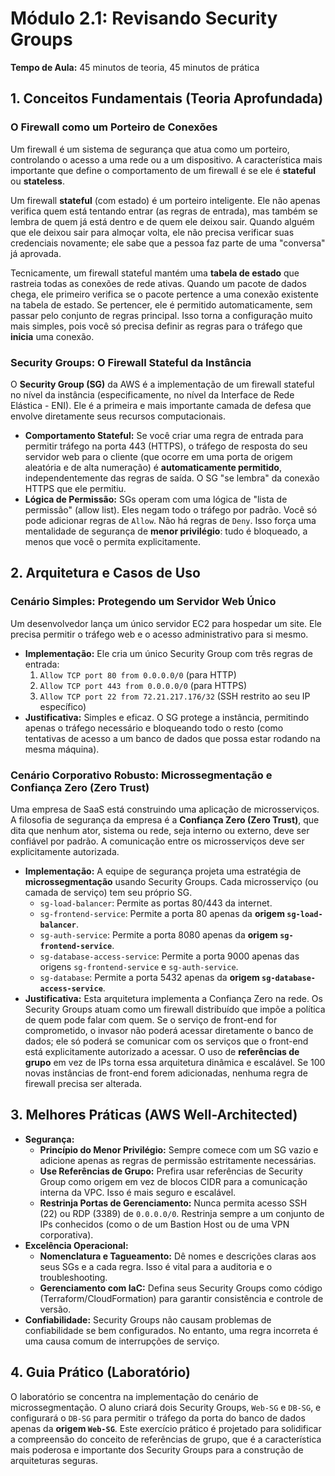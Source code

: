 # Módulo 2.1: Revisando Security Groups

**Tempo de Aula:** 45 minutos de teoria, 45 minutos de prática

## 1. Conceitos Fundamentais (Teoria Aprofundada)

### O Firewall como um Porteiro de Conexões
Um firewall é um sistema de segurança que atua como um porteiro, controlando o acesso a uma rede ou a um dispositivo. A característica mais importante que define o comportamento de um firewall é se ele é **stateful** ou **stateless**. 

Um firewall **stateful** (com estado) é um porteiro inteligente. Ele não apenas verifica quem está tentando entrar (as regras de entrada), mas também se lembra de quem já está dentro e de quem ele deixou sair. Quando alguém que ele deixou sair para almoçar volta, ele não precisa verificar suas credenciais novamente; ele sabe que a pessoa faz parte de uma "conversa" já aprovada. 

Tecnicamente, um firewall stateful mantém uma **tabela de estado** que rastreia todas as conexões de rede ativas. Quando um pacote de dados chega, ele primeiro verifica se o pacote pertence a uma conexão existente na tabela de estado. Se pertencer, ele é permitido automaticamente, sem passar pelo conjunto de regras principal. Isso torna a configuração muito mais simples, pois você só precisa definir as regras para o tráfego que **inicia** uma conexão.

### Security Groups: O Firewall Stateful da Instância
O **Security Group (SG)** da AWS é a implementação de um firewall stateful no nível da instância (especificamente, no nível da Interface de Rede Elástica - ENI). Ele é a primeira e mais importante camada de defesa que envolve diretamente seus recursos computacionais.

-   **Comportamento Stateful:** Se você criar uma regra de entrada para permitir tráfego na porta 443 (HTTPS), o tráfego de resposta do seu servidor web para o cliente (que ocorre em uma porta de origem aleatória e de alta numeração) é **automaticamente permitido**, independentemente das regras de saída. O SG "se lembra" da conexão HTTPS que ele permitiu.
-   **Lógica de Permissão:** SGs operam com uma lógica de "lista de permissão" (allow list). Eles negam todo o tráfego por padrão. Você só pode adicionar regras de `Allow`. Não há regras de `Deny`. Isso força uma mentalidade de segurança de **menor privilégio**: tudo é bloqueado, a menos que você o permita explicitamente.

## 2. Arquitetura e Casos de Uso

### Cenário Simples: Protegendo um Servidor Web Único
Um desenvolvedor lança um único servidor EC2 para hospedar um site. Ele precisa permitir o tráfego web e o acesso administrativo para si mesmo.

-   **Implementação:** Ele cria um único Security Group com três regras de entrada:
    1.  `Allow TCP port 80 from 0.0.0.0/0` (para HTTP)
    2.  `Allow TCP port 443 from 0.0.0.0/0` (para HTTPS)
    3.  `Allow TCP port 22 from 72.21.217.176/32` (SSH restrito ao seu IP específico)
-   **Justificativa:** Simples e eficaz. O SG protege a instância, permitindo apenas o tráfego necessário e bloqueando todo o resto (como tentativas de acesso a um banco de dados que possa estar rodando na mesma máquina).

### Cenário Corporativo Robusto: Microssegmentação e Confiança Zero (Zero Trust)
Uma empresa de SaaS está construindo uma aplicação de microsserviços. A filosofia de segurança da empresa é a **Confiança Zero (Zero Trust)**, que dita que nenhum ator, sistema ou rede, seja interno ou externo, deve ser confiável por padrão. A comunicação entre os microsserviços deve ser explicitamente autorizada.

-   **Implementação:** A equipe de segurança projeta uma estratégia de **microssegmentação** usando Security Groups. Cada microsserviço (ou camada de serviço) tem seu próprio SG.
    -   `sg-load-balancer`: Permite as portas 80/443 da internet.
    -   `sg-frontend-service`: Permite a porta 80 apenas da **origem `sg-load-balancer`**.
    -   `sg-auth-service`: Permite a porta 8080 apenas da **origem `sg-frontend-service`**.
    -   `sg-database-access-service`: Permite a porta 9000 apenas das origens `sg-frontend-service` e `sg-auth-service`.
    -   `sg-database`: Permite a porta 5432 apenas da **origem `sg-database-access-service`**.
-   **Justificativa:** Esta arquitetura implementa a Confiança Zero na rede. Os Security Groups atuam como um firewall distribuído que impõe a política de quem pode falar com quem. Se o serviço de front-end for comprometido, o invasor não poderá acessar diretamente o banco de dados; ele só poderá se comunicar com os serviços que o front-end está explicitamente autorizado a acessar. O uso de **referências de grupo** em vez de IPs torna essa arquitetura dinâmica e escalável. Se 100 novas instâncias de front-end forem adicionadas, nenhuma regra de firewall precisa ser alterada.

## 3. Melhores Práticas (AWS Well-Architected)

-   **Segurança:**
    -   **Princípio do Menor Privilégio:** Sempre comece com um SG vazio e adicione apenas as regras de permissão estritamente necessárias.
    -   **Use Referências de Grupo:** Prefira usar referências de Security Group como origem em vez de blocos CIDR para a comunicação interna da VPC. Isso é mais seguro e escalável.
    -   **Restrinja Portas de Gerenciamento:** Nunca permita acesso SSH (22) ou RDP (3389) de `0.0.0.0/0`. Restrinja sempre a um conjunto de IPs conhecidos (como o de um Bastion Host ou de uma VPN corporativa).
-   **Excelência Operacional:**
    -   **Nomenclatura e Tagueamento:** Dê nomes e descrições claras aos seus SGs e a cada regra. Isso é vital para a auditoria e o troubleshooting.
    -   **Gerenciamento com IaC:** Defina seus Security Groups como código (Terraform/CloudFormation) para garantir consistência e controle de versão.
-   **Confiabilidade:** Security Groups não causam problemas de confiabilidade se bem configurados. No entanto, uma regra incorreta é uma causa comum de interrupções de serviço.

## 4. Guia Prático (Laboratório)

O laboratório se concentra na implementação do cenário de microssegmentação. O aluno criará dois Security Groups, `Web-SG` e `DB-SG`, e configurará o `DB-SG` para permitir o tráfego da porta do banco de dados apenas da **origem `Web-SG`**. Este exercício prático é projetado para solidificar a compreensão do conceito de referências de grupo, que é a característica mais poderosa e importante dos Security Groups para a construção de arquiteturas seguras.
